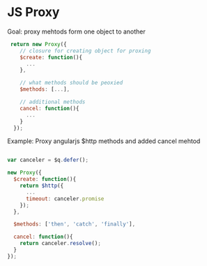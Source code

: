 JS Proxy
=======

Goal: proxy mehtods form one object to another

```javascript
 return new Proxy({
    // closure for creating object for proxing
    $create: function(){
      ...
    },

    // what methods should be peoxied
    $methods: [...],

    // additional methods
    cancel: function(){
      ...
    }
  });
```


Example:
Proxy angularjs $http methods and added cancel mehtod

```javascript

var canceler = $q.defer();

new Proxy({
  $create: function(){
    return $http({
      ...
      timeout: canceler.promise
    });
  },

  $methods: ['then', 'catch', 'finally'],

  cancel: function(){
    return canceler.resolve();
  }
});

```
